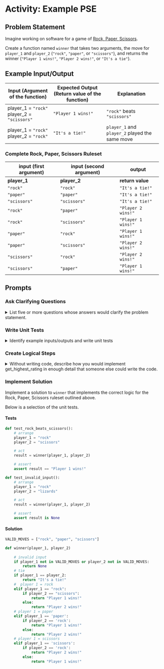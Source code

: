# Activity: Example PSE

## Problem Statement

Imagine working on software for a game of [Rock, Paper, Scissors](https://en.wikipedia.org/wiki/Rock_paper_scissors).

Create a function named `winner` that takes two arguments, the move for `player_1` and `player_2` (`"rock"`, `"paper"`, or `"scissors"`), and returns the winner (`"Player 1 wins!"`, `"Player 2 wins!"`, or `"It's a tie"`).

## Example Input/Output

| Input (Argument of the function) | Expected Output (Return value of the function) | Explanation|
|--|--|--|
|player_1 = `"rock"` <br> player_2 = `"scissors"`| `"Player 1 wins!"`|`"rock"` beats `"scissors"`|
|player_1 = `"rock"` <br> player_2 = `"rock"`| `"It's a tie!"`|`player_1` and `player_2` played the same move|

### Complete Rock, Paper, Scissors Ruleset
| input (first argument)| input (second argument) | output |
|--|--|--|
|**player_1** |**player_2**|**return value**|
|`"rock"`|`"rock"`|`"It's a tie!"`|
|`"paper"`|`"paper"`|`"It's a tie!"`|
|`"scissors"`|`"scissors"`|`"It's a tie!"`|
|`"rock"`|`"paper"`|`"Player 2 wins!"`|
|`"rock"`|`"scissors"`|`"Player 1 wins!"`|
|`"paper"`|`"rock"`|`"Player 1 wins!"`|
|`"paper"`|`"scissors"`|`"Player 2 wins!"`|
|`"scissors"`|`"rock"`|`"Player 2 wins!"`|
|`"scissors"`|`"paper"`|`"Player 1 wins!"`| 

## Prompts

### Ask Clarifying Questions

<details> 
 <summary>List five or more questions whose answers would clarify the problem statement.</summary>

1. How should the function handle invalid user input (i.e. player_1 = ["lizards"](https://bigbangtheory.fandom.com/wiki/Rock,_Paper,_Scissors,_Lizard,_Spock))?
2. Should a user automatically lose if they have invalid input?
3. What should happen if both users have invalid input?
4. Does capitalization matter?
5. Does extra whitespace / punctuation matter?
6. Should anything be printed to the console?
7. Is the speed / memory usage of this function important?
8. Should there be a default value for each of the arguments?
</details>

### Write Unit Tests

<details>
 <summary> Identify example inputs/outputs and write unit tests</summary>

1. Use the comments provided to write at least two example input/outputs:
    * Consider at least one nominal and one edge case.
    * What is the expected output for the given input?
    * You can use the examples provided in the prompt, or other examples.
2. Write unit tests for get_highest_rated for the nominal and edge cases you identified in the first step.

```python
# example input 1: player_1 = "rock", player_2 = "scissors"
# expected output 1: "Player 1 wins!"

# example input 2: player_1 = "rock", player_2 = "lizards"
# expected output 2: None

# * Note: This invalid input (player_2 = "lizards") would be better handled by raising an exception, a topic covered during Unit 1.

def test_rock_beats_scissors():
    # arrange
    player_1 = "rock"
    player_2 = "scissors"

    # act
    result = winner(player_1, player_2)

    # assert
    assert result == "Player 1 wins!"

def test_invalid_input():
    # arrange
    player_1 = "rock"
    player_2 = "lizards"

    # act
    result = winner(player_1, player_2)

    # assert
    assert result == None  
```
</details>

### Create Logical Steps

<details>
<summary>Without writing code, describe how you would implement get_highest_rating in enough detail that someone else could write the code. </summary>

* It may be helpful to break up the problem/algorithm into smaller subproblems/algorithms. For example, 1. Handle invalid input, 2. Given valid input, perform the computation/solve the problem/etc.
* Your logical steps could take the form of a numbered list, pseudo code, or anywhere inbetween. What's important at this stage is to think through and outline the implementation before writing code.

```
1. Check if player_1 and player_2 are in ["rock", "paper", "scissors"]
    - If not, return None
2. Check for a tie: 
    - if player_1 == player_2, return "It's a tie!"
3. First deal with the case that player_1 == "rock"
    - if player_2 == "scissors", return "Player 1 wins!"
    - else (player_2 = "paper"), return "Player 2 wins!"
4. Next deal with the case that player_1 == "paper"
    - if player_2 == "rock", return "Player 1 wins!"
    - else (player_2 = "scissors"), return "Player 2 wins!"
5. Next deal with the case that player_1 == "scissors"
    - if player_2 == "rock", return "Player 2 wins!"
    - else (player_2 = "paper"), return "Player 1 wins!"

```
</details>

### Implement Solution

Implement a solution to `winner` that implements the correct logic for the Rock, Paper, Scissors ruleset outlined above. 

Below is a selection of the unit tests.

#### Tests
```python
def test_rock_beats_scissors():
    # arrange
    player_1 = "rock"
    player_2 = "scissors"

    # act
    result = winner(player_1, player_2)

    # assert
    assert result == "Player 1 wins!"

def test_invalid_input():
    # arrange
    player_1 = "rock"
    player_2 = "lizards"

    # act
    result = winner(player_1, player_2)

    # assert
    assert result is None  
```

#### Solution
```python
VALID_MOVES = ["rock", "paper", "scissors"]

def winner(player_1, player_2)
    
    # invalid input
    if player_1 not in VALID_MOVES or player_2 not in VALID_MOVES:
        return None
    # tie
    if player_1 == player_2:
        return "It's a tie!"
    #  player 1 = rock
    elif player_1 == "rock":
        if player_2 == "scissors":
            return "Player 1 wins!"
        else:
            return "Player 2 wins!"
    # player 1 = paper
    elif player_1 == 'paper':
        if player_2 == 'rock':
            return "Player 1 wins!"
        else:
            return "Player 2 wins!"
    # player 1 = scissors
    elif player_1 == 'scissors':
        if player_2 == 'rock':
            return "Player 2 wins!"
        else:
            return "Player 1 wins!"
```